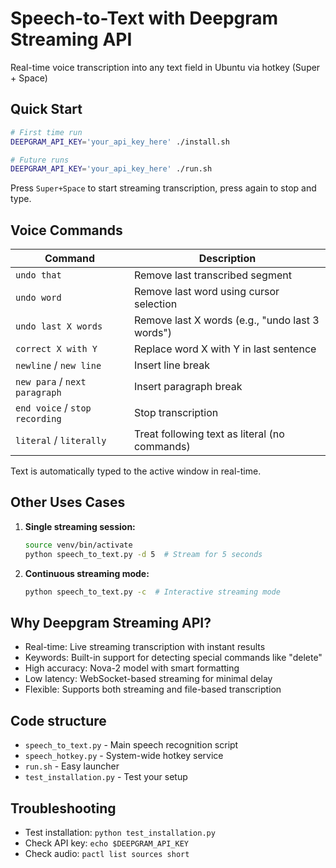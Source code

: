 # Speech-to-Text with Deepgram Streaming API

Real-time voice transcription into any text field in Ubuntu via hotkey (Super + Space)

## Quick Start

```bash
# First time run
DEEPGRAM_API_KEY='your_api_key_here' ./install.sh

# Future runs
DEEPGRAM_API_KEY='your_api_key_here' ./run.sh
```

Press `Super+Space` to start streaming transcription, press again to stop and type.

## Voice Commands

| Command | Description |
|---------|-------------|
| `undo that` | Remove last transcribed segment |
| `undo word` | Remove last word using cursor selection |
| `undo last X words` | Remove last X words (e.g., "undo last 3 words") |
| `correct X with Y` | Replace word X with Y in last sentence |
| `newline` / `new line` | Insert line break |
| `new para` / `next paragraph` | Insert paragraph break |
| `end voice` / `stop recording` | Stop transcription |
| `literal` / `literally` | Treat following text as literal (no commands) |

Text is automatically typed to the active window in real-time.

## Other Uses Cases

1. **Single streaming session:**
   ```bash
   source venv/bin/activate
   python speech_to_text.py -d 5  # Stream for 5 seconds
   ```

2. **Continuous streaming mode:**
   ```bash
   python speech_to_text.py -c  # Interactive streaming mode
   ```


## Why Deepgram Streaming API?

- Real-time: Live streaming transcription with instant results
- Keywords: Built-in support for detecting special commands like "delete"
- High accuracy: Nova-2 model with smart formatting
- Low latency: WebSocket-based streaming for minimal delay
- Flexible: Supports both streaming and file-based transcription

## Code structure

- `speech_to_text.py` - Main speech recognition script
- `speech_hotkey.py` - System-wide hotkey service  
- `run.sh` - Easy launcher
- `test_installation.py` - Test your setup

## Troubleshooting

- Test installation: `python test_installation.py`
- Check API key: `echo $DEEPGRAM_API_KEY`
- Check audio: `pactl list sources short`


